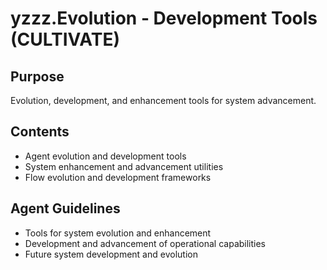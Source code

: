 # yzzz.Evolution - Development Tools (CULTIVATE)

## Purpose
Evolution, development, and enhancement tools for system advancement.

## Contents
- Agent evolution and development tools
- System enhancement and advancement utilities
- Flow evolution and development frameworks

## Agent Guidelines
- Tools for system evolution and enhancement
- Development and advancement of operational capabilities
- Future system development and evolution

